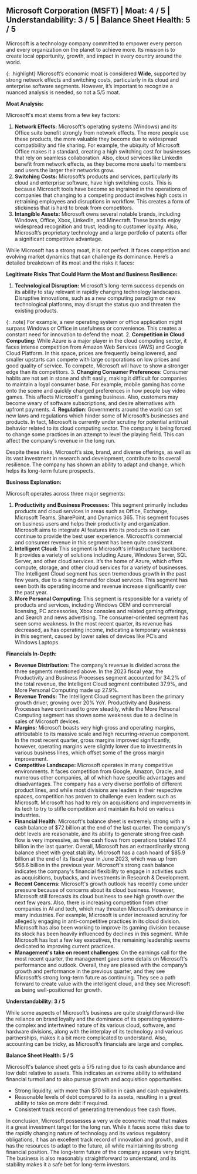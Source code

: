 ## Microsoft Corporation (MSFT) | Moat: 4 / 5 | Understandability: 3 / 5 | Balance Sheet Health: 5 / 5
Microsoft is a technology company committed to empower every person and every organization on the planet to achieve more. Its mission is to create local opportunity, growth, and impact in every country around the world.

{: .highlight} Microsoft’s economic moat is considered **Wide**, supported by strong network effects and switching costs, particularly in its cloud and enterprise software segments. However, it’s important to recognize a nuanced analysis is needed, so not a 5/5 moat.

**Moat Analysis:**

Microsoft's moat stems from a few key factors:

1.  **Network Effects:** Microsoft's operating systems (Windows) and its Office suite benefit strongly from network effects. The more people use these products, the more valuable they become due to widespread compatibility and file sharing. For example, the ubiquity of Microsoft Office makes it a standard, creating a high switching cost for businesses that rely on seamless collaboration. Also, cloud services like LinkedIn benefit from network effects, as they become more useful to members and users the larger their networks grow.
2.  **Switching Costs:** Microsoft’s products and services, particularly its cloud and enterprise software, have high switching costs. This is because Microsoft tools have become so ingrained in the operations of companies that changing to a competing product involves high costs in retraining employees and disruptions in workflow. This creates a form of stickiness that is hard to break from competitors.
3.  **Intangible Assets:** Microsoft owns several notable brands, including Windows, Office, Xbox, LinkedIn, and Minecraft. These brands enjoy widespread recognition and trust, leading to customer loyalty. Also, Microsoft’s proprietary technology and a large portfolio of patents offer a significant competitive advantage. 

While Microsoft has a strong moat, it is not perfect. It faces competition and evolving market dynamics that can challenge its dominance. Here’s a detailed breakdown of its moat and the risks it faces:

**Legitimate Risks That Could Harm the Moat and Business Resilience:**

1.  **Technological Disruption:** Microsoft’s long-term success depends on its ability to stay relevant in rapidly changing technology landscapes. Disruptive innovations, such as a new computing paradigm or new technological platforms, may disrupt the status quo and threaten the existing products.

{: .note} For example, a new operating system or office application might surpass Windows or Office in usefulness or convenience. This creates a constant need for innovation to defend the moat.
2.  **Competition in Cloud Computing:** While Azure is a major player in the cloud computing sector, it faces intense competition from Amazon Web Services (AWS) and Google Cloud Platform. In this space, prices are frequently being lowered, and smaller upstarts can compete with large corporations on low prices and good quality of service. To compete, Microsoft will have to show a stronger edge than its competitors.
3.  **Changing Consumer Preferences:** Consumer habits are not set in stone and shift easily, making it difficult for companies to maintain a loyal consumer base. For example, mobile gaming has come onto the scene and quickly changed preferences in how people buy video games. This affects Microsoft's gaming business. Also, customers may become weary of software subscriptions, and desire alternatives with upfront payments. 
4. **Regulation**: Governments around the world can set new laws and regulations which hinder some of Microsoft’s businesses and products. In fact, Microsoft is currently under scrutiny for potential antitrust behavior related to its cloud computing sector. The company is being forced to change some practices in an attempt to level the playing field. This can affect the company’s revenue in the long run.

Despite these risks, Microsoft’s size, brand, and diverse offerings, as well as its vast investment in research and development, contribute to its overall resilience. The company has shown an ability to adapt and change, which helps its long-term future prospects.

**Business Explanation:**

Microsoft operates across three major segments:

1.  **Productivity and Business Processes:** This segment primarily includes products and cloud services in areas such as Office, Exchange, Microsoft Teams, SharePoint, and Dynamics 365. This segment focuses on business users and helps their productivity and organization. Microsoft aims to integrate AI features into its products so it can continue to provide the best user experience. Microsoft’s commercial and consumer revenue in this segment has been quite consistent.
2.  **Intelligent Cloud:** This segment is Microsoft's infrastructure backbone. It provides a variety of solutions including Azure, Windows Server, SQL Server, and other cloud services. It’s the home of Azure, which offers compute, storage, and other cloud services for a variety of businesses. The Intelligent Cloud segment has seen tremendous growth in the past few years, due to a rising demand for cloud services. This segment has seen both its operating income and revenue increase significantly over the past year.
3.  **More Personal Computing:** This segment is responsible for a variety of products and services, including Windows OEM and commercial licensing, PC accessories, Xbox consoles and related gaming offerings, and Search and news advertising. The consumer-oriented segment has seen some weakness. In the most recent quarter, its revenue has decreased, as has operating income, indicating a temporary weakness in this segment, caused by lower sales of devices like PC’s and Windows Laptops. 

**Financials In-Depth:**

*   **Revenue Distribution:** The company’s revenue is divided across the three segments mentioned above. In the 2023 fiscal year, the Productivity and Business Processes segment accounted for 34.2% of the total revenue, the Intelligent Cloud segment contributed 37.9%, and More Personal Computing made up 27.9%.
*   **Revenue Trends:** The Intelligent Cloud segment has been the primary growth driver, growing over 20% YoY. Productivity and Business Processes have continued to grow steadily, while the More Personal Computing segment has shown some weakness due to a decline in sales of Microsoft devices.
*   **Margins:** Microsoft boasts very high gross and operating margins, attributable to its massive scale and high recurring-revenue component. In the most recent quarter, gross margins improved significantly, however, operating margins were slightly lower due to investments in various business lines, which offset some of the gross margin improvement.
*   **Competitive Landscape:** Microsoft operates in many competitive environments. It faces competition from Google, Amazon, Oracle, and numerous other companies, all of which have specific advantages and disadvantages. The company has a very diverse portfolio of different product lines, and while most divisions are leaders in their respective spaces, competition has proven to challenge even leaders such as Microsoft. Microsoft has had to rely on acquisitions and improvements in its tech to try to stifle competition and maintain its hold on various industries.
*  **Financial Health:** Microsoft's balance sheet is extremely strong with a cash balance of $72 billion at the end of the last quarter. The company's debt levels are reasonable, and its ability to generate strong free cash flow is very impressive, as free cash flows from operations totaled 17.4 billion in the last quarter. Overall, Microsoft has an extraordinarily strong balance sheet with great stability. Microsoft has a cash hoard of $85.9 billion at the end of its fiscal year in June 2023, which was up from $66.6 billion in the previous year. Microsoft's strong cash balance indicates the company's financial flexibility to engage in activities such as acquisitions, buybacks, and investments in Research & Development.
* **Recent Concerns:** Microsoft's growth outlook has recently come under pressure because of concerns about its cloud business. However, Microsoft still forecasts its cloud business to see high growth over the next few years. Also, there is increasing competition from other companies in AI and tech, which may threaten Microsoft’s dominance in many industries. For example, Microsoft is under increased scrutiny for allegedly engaging in anti-competitive practices in its cloud division. Microsoft has also been working to improve its gaming division because its stock has been heavily influenced by declines in this segment. While Microsoft has lost a few key executives, the remaining leadership seems dedicated to improving current practices.
*  **Management's take on recent challenges**: On the earnings call for the most recent quarter, the management gave some details on Microsoft's performance and outlook. Overall, they are pleased with the company’s growth and performance in the previous quarter, and they see Microsoft’s strong long-term future as continuing. They see a path forward to create value with the intelligent cloud, and they see Microsoft as being well-positioned for growth.

**Understandability: 3 / 5**

While some aspects of Microsoft’s business are quite straightforward-like the reliance on brand loyalty and the dominance of its operating systems-the complex and intertwined nature of its various cloud, software, and hardware divisions, along with the interplay of its technology and various partnerships, makes it a bit more complicated to understand. Also, accounting can be tricky, as Microsoft’s financials are large and complex.

**Balance Sheet Health: 5 / 5**

Microsoft's balance sheet gets a 5/5 rating due to its cash abundance and low debt relative to assets. This indicates an extreme ability to withstand financial turmoil and to also pursue growth and acquisition opportunities.

*   Strong liquidity, with more than $70 billion in cash and cash equivalents.
*   Reasonable levels of debt compared to its assets, resulting in a great ability to take on more debt if required.
*   Consistent track record of generating tremendous free cash flows.

In conclusion, Microsoft possesses a very wide economic moat that makes it a great investment target for the long run. While it faces some risks due to the rapidly changing nature of technology and its various regulatory obligations, it has an excellent track record of innovation and growth, and it has the resources to adapt to the future, all while maintaining its strong financial position. The long-term future of the company appears very bright. The business is also reasonably straightforward to understand, and its stability makes it a safe bet for long-term investors.